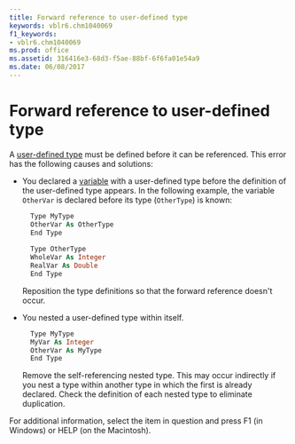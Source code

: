 ```yaml
---
title: Forward reference to user-defined type
keywords: vblr6.chm1040069
f1_keywords:
- vblr6.chm1040069
ms.prod: office
ms.assetid: 316416e3-68d3-f5ae-88bf-6f6fa01e54a9
ms.date: 06/08/2017
---
```



# Forward reference to user-defined type

A [user-defined type](../../Glossary/vbe-glossary.md) must be defined before it can be referenced. This error has the following causes and solutions:

- You declared a [variable](../../Glossary/vbe-glossary.md) with a user-defined type before the definition of the user-defined type appears. In the following example, the variable `OtherVar` is declared before its type (`OtherType`) is known:
    
  ```vb
    Type MyType 
    OtherVar As OtherType 
    End Type 
    
    Type OtherType 
    WholeVar As Integer 
    RealVar As Double 
    End Type 
  ```

  Reposition the type definitions so that the forward reference doesn't occur.
    
- You nested a user-defined type within itself.
    
  ```vb
    Type MyType 
    MyVar As Integer 
    OtherVar As MyType 
    End Type 
  ```

  Remove the self-referencing nested type. This may occur indirectly if you nest a type within another type in which the first is already declared. Check the definition of each nested type to eliminate duplication.
    
For additional information, select the item in question and press F1 (in Windows) or HELP (on the Macintosh).

